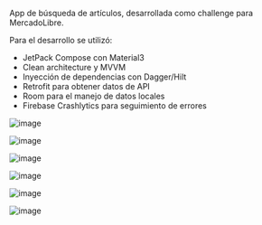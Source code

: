 App de búsqueda de artículos, desarrollada como challenge para MercadoLibre.

Para el desarrollo se utilizó:

- JetPack Compose con Material3
- Clean architecture y MVVM
- Inyección de dependencias con Dagger/Hilt
- Retrofit para obtener datos de API
- Room para el manejo de datos locales
- Firebase Crashlytics para seguimiento de errores

![image](https://github.com/user-attachments/assets/3aa90741-bbaa-4121-9a83-ec5a8bcdaa70)

![image](https://github.com/user-attachments/assets/0e059f98-ca43-4f50-9a75-51e93430e9ca)

![image](https://github.com/user-attachments/assets/5bab3a16-da87-4e1f-9695-fa6da92d1006)

![image](https://github.com/user-attachments/assets/2c62465b-76eb-42a2-abc2-628784fb8bc7)

![image](https://github.com/user-attachments/assets/3c6cf563-e152-4ed8-97dc-ed8fc38e2ad4)

![image](https://github.com/user-attachments/assets/8f2972b3-bd1e-482d-8e8f-e2979e6c282b)
